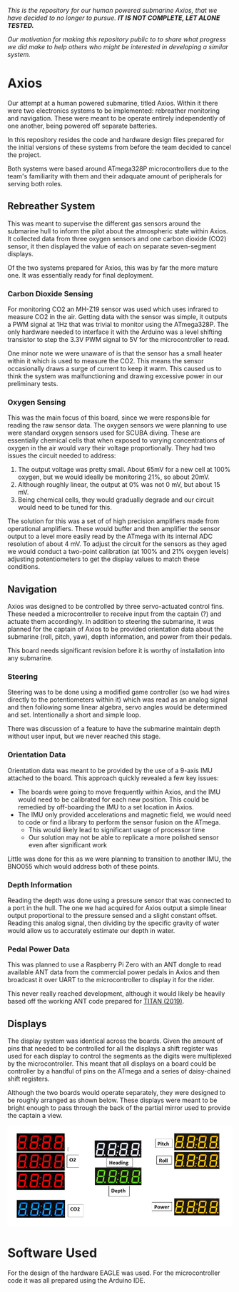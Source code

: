 *This is the repository for our human powered submarine Axios, that we have decided to no longer to pursue. **IT IS NOT COMPLETE, LET ALONE TESTED.***

*Our motivation for making this repository public to to share what progress we did make to help others who might be interested in developing a similar system.*

# Axios

Our attempt at a human powered submarine, titled Axios. Within it there were two electronics systems to be implemented: rebreather monitoring and navigation. These were meant to be operate entirely independently of one another, being powered off separate batteries.

In this repository resides the code and hardware design files prepared for the initial versions of these systems from before the team decided to cancel the project.

Both systems were based around ATmega328P microcontrollers due to the team's familiarity with them and their adaquate amount of peripherals for serving both roles.

## Rebreather System

This was meant to supervise the different gas sensors around the submarine hull to inform the pilot about the atmospheric state within Axios. It collected data from three oxygen sensors and one carbon dioxide (CO2) sensor, it then displayed the value of each on separate seven-segment displays.

Of the two systems prepared for Axios, this was by far the more mature one. It was essentially ready for final deployment.

### Carbon Dioxide Sensing

For monitoring CO2 an MH-Z19 sensor was used which uses infrared to measure CO2 in the air. Getting data with the sensor was simple, it outputs a PWM signal at 1Hz that was trivial to monitor using the ATmega328P. The only hardware needed to interface it with the Arduino was a level shifting transistor to step the 3.3V PWM signal to 5V for the microcontroller to read.

One minor note we were unaware of is that the sensor has a small heater within it which is used to measure the CO2. This means the sensor occasionally draws a surge of current to keep it warm. This caused us to think the system was malfunctioning and drawing excessive power in our preliminary tests.

### Oxygen Sensing

This was the main focus of this board, since we were responsible for reading the raw sensor data. The oxygen sensors we were planning to use were standard oxygen sensors used for SCUBA diving. These are essentially chemical cells that when exposed to varying concentrations of oxygen in the air would vary their voltage proportionally. They had two issues the circuit needed to address:

1. The output voltage was pretty small. About 65mV for a new cell at 100% oxygen, but we would ideally be monitoring 21%, so about 20mV.
2. Although roughly linear, the output at 0% was not 0 mV, but about 15 mV.
3. Being chemical cells, they would gradually degrade and our circuit would need to be tuned for this.

The solution for this was a set of of high precision amplifiers made from operational amplifiers. These would buffer and then amplifier the sensor output to a level more easily read by the ATmega with its internal ADC resolution of about 4 mV. To adjust the circuit for the sensors as they aged we would conduct a two-point calibration (at 100% and 21% oxygen levels) adjusting potentiometers to get the display values to match these conditions.

## Navigation

Axios was designed to be controlled by three servo-actuated control fins. These needed a microcontroller to receive input from the captain (?) and actuate them accordingly. In addition to steering the submarine, it was planned for the captain of Axios to be provided orientation data about the submarine (roll, pitch, yaw), depth information, and power from their pedals. 

This board needs significant revision before it is worthy of installation into any submarine.

### Steering

Steering was to be done using a modified game controller (so we had wires directly to the potentiometers within it) which was read as an analog signal and then following some linear algebra, servo angles would be determined and set. Intentionally a short and simple loop.

There was discussion of a feature to have the submarine maintain depth without user input, but we never reached this stage.

### Orientation Data

Orientation data was meant to be provided by the use of a 9-axis IMU attached to the board. This approach quickly revealed a few key issues:

- The boards were going to move frequently within Axios, and the IMU would need to be calibrated for each new position. This could be remedied by off-boarding the IMU to a set location in Axios.
- The IMU only provided accelerations and magnetic field, we would need to code or find a library to perform the sensor fusion on the ATmega.
   - This would likely lead to significant usage of processor time
   - Our solution may not be able to replicate a more polished sensor even after significant work

Little was done for this as we were planning to transition to another IMU, the BNO055 which would address both of these points.

### Depth Information

Reading the depth was done using a pressure sensor that was connected to a port in the hull. The one we had acquired for Axios output a simple linear output proportional to the pressure sensed and a slight constant offset. Reading this analog signal, then dividing by the specific gravity of water would allow us to accurately estimate our depth in water.

### Pedal Power Data

This was planned to use a Raspberry Pi Zero with an ANT dongle to read available ANT data from the commercial power pedals in Axios and then broadcast it over UART to the microcontroller to display it for the rider.

This never really reached development, although it would likely be heavily based off the working ANT code prepared for [TITAN (2019)](https://github.com/hpvdt/titan_2019).

## Displays

The display system was identical across the boards. Given the amount of pins that needed to be controlled for all the displays a shift register was used for each display to control the segments as the digits were multiplexed by the microcontroller. This meant that all displays on a board could be controller by a handful of pins on the ATmega and a series of daisy-chained shift registers.

Although the two boards would operate separately, they were designed to be roughly arranged as shown below. These displays were meant to be bright enough to pass through the back of the partial mirror used to provide the captain a view.

![Planned Axios layout](/Hardware/Axios%20dash.png)

# Software Used

For the design of the hardware EAGLE was used. For the microcontroller code it was all prepared using the Arduino IDE.
